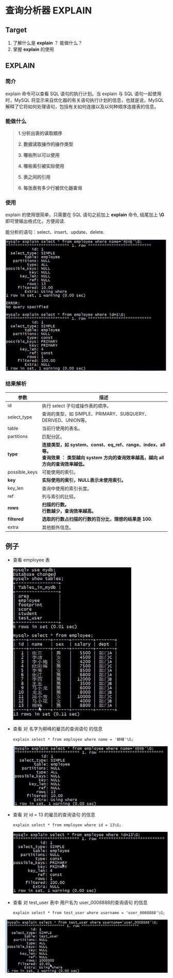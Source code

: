 # 查询分析器 EXPLAIN

## Target

1. 了解什么是 **explain** ？ 能做什么？
1. 掌握 **explain** 的使用

## EXPLAIN

### 简介

explain 命令可以查看 SQL 语句的执行计划。当 explain 与 SQL 语句一起使用时，MySQL 将显示来自优化器的有关语句执行计划的信息，也就是说，MySQL 解释了它将如何处理语句，包括有关如何连接以及以何种顺序连接表的信息。

### 能做什么

>**1.分析出表的读取顺序**
>
>**2. 数据读取操作的操作类型**
>
>**3. 哪些所以可以使用**
>
>**4. 哪些索引被实际使用**
>
>**5. 表之间的引用**
>
>**6. 每张表有多少行被优化器查询**

### 使用

explain 的使用很简单，只需要在 SQL 语句之前加上 **explain** 命令, 结尾加上 **\G** 即可使输出格式化，方便阅读.

能分析的语句：select、insert、update、delete.

<img src="Resources/17.jpg" style="zoom:50%;" />

### 结果解析

| 参数          | 描述                                                         |
| ------------- | ------------------------------------------------------------ |
| id            | 执行 select 子句或操作表的顺序。                             |
| select_type   | 查询的类型，如 SIMPLE、PRIMARY、SUBQUERY、DERIVED、UNION等。 |
| table         | 当前行使用的表名。                                           |
| partitions    | 匹配分区。                                                   |
| **type**      | **连接类型，如 system、const、eq_ref、range、index、all等。<br>查询效果 ： 类型越向 system 方向的查询效率越高，越向 all 方向的查询效率越低。** |
| possible_keys | 可能使用的索引。                                             |
| **key**       | **实际使用的索引，NULL表示未使用索引。**                     |
| key_len       | 查询中使用的索引长度。                                       |
| ref           | 列与索引的比较。                                             |
| **rows**      | **扫描的行数。 <br>行数越少，查询效率越高。**                |
| **filtered**  | **选取的行数占扫描的行数的百分比，理想的结果是 100.**        |
| extra         | 其他额外信息。                                               |

## 例子

- 查看 employee 表

  <img src="Resources/18.jpg" style="zoom:60%;" />

- 查看 对 名字为柳峰的雇员的查询语句 的信息

  ```mysql
  explain select * from employee where name = '柳峰'\G;
  ```

  

  <img src="Resources/19.jpg" style="zoom:60%;" />

- 查看 对 id = 13 的雇员的查询语句 的信息

  ```mysql
  explain select * from employee where id = 13\G;
  ```

  <img src="Resources/20.jpg" style="zoom:60%;" />

- 查看 对 test_user 表中 用户名为 user_0008888的查询语句 的信息

  ```mysql
  explain select * from test_user where username = 'user_0008888'\G;
  ```

<img src="Resources/21.jpg" style="zoom:70%;" />